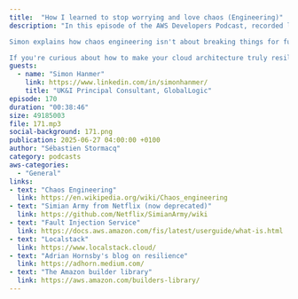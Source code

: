 ```yaml
---
title:  "How I learned to stop worrying and love chaos (Engineering)"
description: "In this episode of the AWS Developers Podcast, recorded live at the AWS Summit in London, we dive into the world of chaos engineering with guest Simon Hanmer, Principal Consultant at GlobalLogic and AWS Community Builder. Together with Tiffany and Sébastien, we unpack what chaos engineering is, why it matters for resilience in modern cloud architectures, and how AWS customers are adopting these practices today.

Simon explains how chaos engineering isn't about breaking things for fun, but about building confidence in how systems behave under stress—just like astronauts or firefighters train for the worst-case scenarios. We discuss AWS Fault Injection Service (FIS), best practices for injecting controlled failures, and how to safely test your assumptions before disaster strikes. Simon shares practical insights from his work with enterprise customers, the evolution of resilience testing from data centers to the cloud, and what’s next for chaos engineering, including integrating into CI/CD pipelines and shifting testing left.

If you're curious about how to make your cloud architecture truly resilient—or how Netflix and Amazon do it in production—this is the episode for you."
guests:
  - name: "Simon Hanmer"
    link: https://www.linkedin.com/in/simonhanmer/
    title: "UK&I Principal Consultant, GlobalLogic"
episode: 170
duration: "00:38:46" 
size: 49185003
file: 171.mp3
social-background: 171.png
publication: 2025-06-27 04:00:00 +0100
author: "Sébastien Stormacq"
category: podcasts
aws-categories:
  - "General"
links:
- text: "Chaos Engineering"
  link: https://en.wikipedia.org/wiki/Chaos_engineering
- text: "Simian Army from Netflix (now deprecated)"
  link: https://github.com/Netflix/SimianArmy/wiki
- text: "Fault Injection Service"
  link: https://docs.aws.amazon.com/fis/latest/userguide/what-is.html
- text: "Localstack"
  link: https://www.localstack.cloud/
- text: "Adrian Hornsby's blog on resilience"
  link: https://adhorn.medium.com/
- text: "The Amazon builder library"
  link: https://aws.amazon.com/builders-library/
---
```

